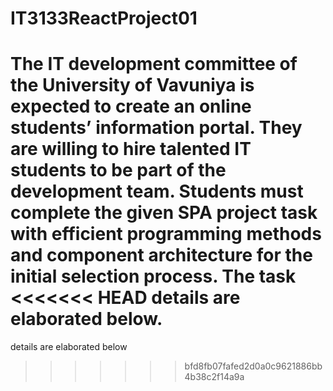 # IT3133ReactProject01
The IT development committee of the University of Vavuniya is expected to create an online 
students’ information portal. They are willing to hire talented IT students to be part of the 
development team. Students must complete the given SPA project task with efficient 
programming methods and component architecture for the initial selection process. The task 
<<<<<<< HEAD
details are elaborated below.
=======
details are elaborated below
>>>>>>> bfd8fb07fafed2d0a0c9621886bb4b38c2f14a9a

